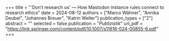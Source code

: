 +++
title = "'Don’t research us' — How Mastodon instance rules connect to research ethics"
date = 2024-08-12
authors = ["Marco Wähner", "Annika Deubel", "Johannes Breuer", "Katrin Weller"]
publication_types = ["2"]
abstract = ""
selected = false
publication = "*Publizistik*"
url_pdf = "https://link.springer.com/content/pdf/10.1007/s11616-024-00855-6.pdf"
+++